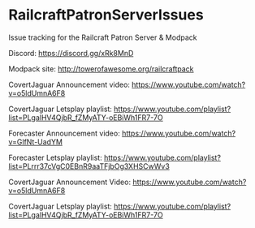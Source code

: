 # RailcraftPatronServerIssues
Issue tracking for the Railcraft Patron Server &amp; Modpack

Discord: https://discord.gg/xRk8MnD

Modpack site: http://towerofawesome.org/railcraftpack

CovertJaguar Announcement video: https://www.youtube.com/watch?v=o5ldUmnA6F8

CovertJaguar Letsplay playlist: https://www.youtube.com/playlist?list=PLgalHV4QjbR_fZMyATY-oEBiWh1FR7-7O

Forecaster Announcement video: https://www.youtube.com/watch?v=GlfNt-UadYM

Forecaster Letsplay playlist: https://www.youtube.com/playlist?list=PLrrr37cVgC0EBnR9aaTFjbOg3XHSCwWv3

CovertJaguar Announcement Video: https://www.youtube.com/watch?v=o5ldUmnA6F8

CovertJaguar Letsplay playlist: https://www.youtube.com/playlist?list=PLgalHV4QjbR_fZMyATY-oEBiWh1FR7-7O
